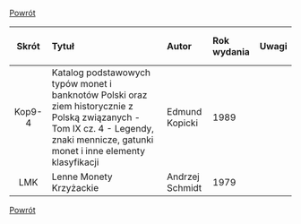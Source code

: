 
[Powrót](https://numizmatyka.satola.net)


|&nbsp;&nbsp;&nbsp; Skrót &nbsp;&nbsp;&nbsp;| Tytuł | Autor | Rok wydania | Uwagi |
| :-: | :- | :- | :- | :- |
| Kop9-4 | Katalog podstawowych typów monet i banknotów Polski oraz ziem historycznie z Polską związanych - Tom IX cz. 4 - Legendy, znaki mennicze, gatunki monet i inne elementy klasyfikacji | Edmund Kopicki | 1989 |  |
| LMK | Lenne Monety Krzyżackie | Andrzej Schmidt | 1979 |  |


[Powrót](https://numizmatyka.satola.net)